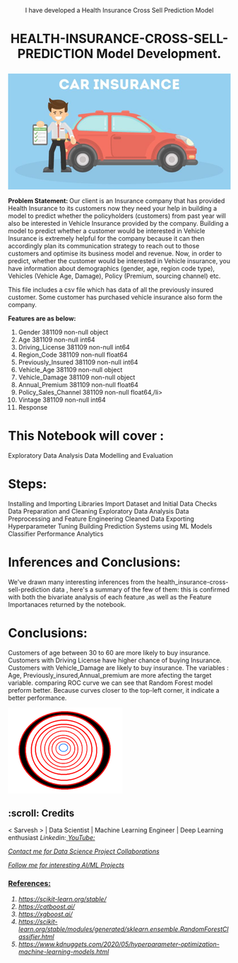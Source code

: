 <p align='center'> I have developed a Health Insurance Cross Sell Prediction Model</p>
<h1><p align='center'> HEALTH-INSURANCE-CROSS-SELL-PREDICTION Model Development.</p></h1>
<p align="center"><img src="https://github.com/sky309/HEALTH-INSURANCE-CROSS-SELL-PREDICTION/blob/main/INS-1-780x405.jpg"></p>

<b>Problem Statement: </b>
Our client is an Insurance company that has provided Health Insurance to its customers now they need your help in building a model to predict whether the policyholders (customers) from past year will also be interested in Vehicle Insurance provided by the company.
Building a model to predict whether a customer would be interested in Vehicle Insurance is extremely helpful for the company because it can then accordingly plan its communication strategy to reach out to those customers and optimise its business model and revenue.
Now, in order to predict, whether the customer would be interested in Vehicle insurance, you have information about demographics (gender, age, region code type), Vehicles (Vehicle Age, Damage), Policy (Premium, sourcing channel) etc.

<p> This file includes a csv file which has data of all the previously insured customer. Some customer has purchased vehicle insurance also form the company.<p>
  <b><p> Features are as below:</p></b>  
<ol>
    <li>Gender                381109 non-null  object</li> 
    <li>Age                   381109 non-null  int64 </li> 
    <li>Driving_License       381109 non-null  int64  </li>
    <li>Region_Code           381109 non-null  float64</li>
    <li>Previously_Insured    381109 non-null  int64 </li> 
    <li> Vehicle_Age           381109 non-null  object </li>
    <li>Vehicle_Damage        381109 non-null  object</li> 
    <li>Annual_Premium        381109 non-null  float64</li>
    <li>Policy_Sales_Channel  381109 non-null  float64,/li>
    <li>Vintage               381109 non-null  int64  </li>
    <li> Response</li>   </ol>
  
# This Notebook will cover :
Exploratory Data Analysis
Data Modelling and Evaluation
# Steps:
Installing and Importing Libraries
Import Dataset and Initial Data Checks
Data Preparation and Cleaning
Exploratory Data Analysis
Data Preprocessing and Feature Engineering
Cleaned Data Exporting
Hyperparameter Tuning
Building Prediction Systems using ML Models
Classifier Performance Analytics


# Inferences and Conclusions:
We've drawn many interesting inferences from the health_insurance-cross-sell-prediction data , here's a summary of the few of them:
this is confirmed with both the bivariate analysis of each feature ,as well as the Feature Importanaces returned by the notebook.
# Conclusions:
Customers of age between 30 to 60 are more likely to buy insurance.
Customers with Driving License have higher chance of buying Insurance.
Customers with Vehicle_Damage are likely to buy insurance.
The variables : Age, Previously_insured,Annual_premium are more afecting the target variable.
comparing ROC curve we can see that Random Forest model preform better. Because curves closer to the top-left corner, it indicate a better performance.


![-----------------------------------------------------](https://github.com/sky309/HEALTH-INSURANCE-CROSS-SELL-PREDICTION/blob/main/images.png)

<!-- CREDITS -->
<h2 id="credits"> :scroll: Credits</h2>

< Sarvesh > | Data Scientist | Machine Learning Engineer | Deep Learning enthusiast
<i>Linkedin:<a href="https://www.linkedin.com/in/sarveshkumaryadav/"></i>
<i>YouTube:<a href="https://youtu.be/4lsiSoLW53Q"></i>

<p> <i> Contact me for Data Science Project Collaborations</i></p>
<p> <i> Follow me for interesting AI/ML Projects</i></p>



### References:
<ol><i>
  <li>https://scikit-learn.org/stable/</li>
  <li>https://catboost.ai/</li>
  <li>https://xgboost.ai/</li>
  <li>https://scikit-learn.org/stable/modules/generated/sklearn.ensemble.RandomForestClassifier.html</li>
  <li>https://www.kdnuggets.com/2020/05/hyperparameter-optimization-machine-learning-models.html</li></i></ol>
